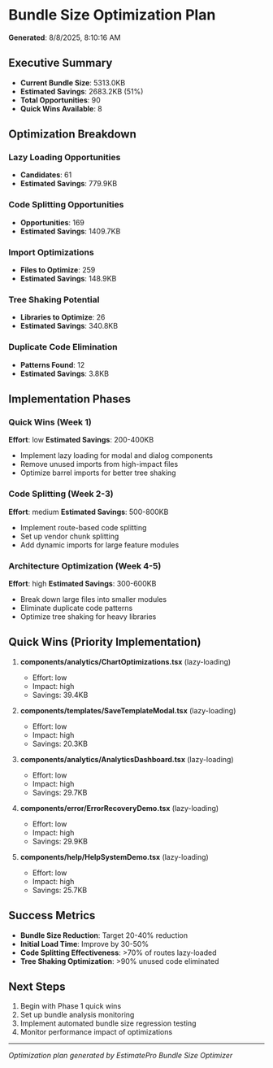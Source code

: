 # Bundle Size Optimization Plan

**Generated**: 8/8/2025, 8:10:16 AM

## Executive Summary

- **Current Bundle Size**: 5313.0KB
- **Estimated Savings**: 2683.2KB (51%)
- **Total Opportunities**: 90
- **Quick Wins Available**: 8

## Optimization Breakdown

### Lazy Loading Opportunities

- **Candidates**: 61
- **Estimated Savings**: 779.9KB

### Code Splitting Opportunities

- **Opportunities**: 169
- **Estimated Savings**: 1409.7KB

### Import Optimizations

- **Files to Optimize**: 259
- **Estimated Savings**: 148.9KB

### Tree Shaking Potential

- **Libraries to Optimize**: 26
- **Estimated Savings**: 340.8KB

### Duplicate Code Elimination

- **Patterns Found**: 12
- **Estimated Savings**: 3.8KB

## Implementation Phases

### Quick Wins (Week 1)

**Effort**: low
**Estimated Savings**: 200-400KB

- Implement lazy loading for modal and dialog components
- Remove unused imports from high-impact files
- Optimize barrel imports for better tree shaking

### Code Splitting (Week 2-3)

**Effort**: medium
**Estimated Savings**: 500-800KB

- Implement route-based code splitting
- Set up vendor chunk splitting
- Add dynamic imports for large feature modules

### Architecture Optimization (Week 4-5)

**Effort**: high
**Estimated Savings**: 300-600KB

- Break down large files into smaller modules
- Eliminate duplicate code patterns
- Optimize tree shaking for heavy libraries

## Quick Wins (Priority Implementation)

1. **components/analytics/ChartOptimizations.tsx** (lazy-loading)
   - Effort: low
   - Impact: high
   - Savings: 39.4KB

2. **components/templates/SaveTemplateModal.tsx** (lazy-loading)
   - Effort: low
   - Impact: high
   - Savings: 20.3KB

3. **components/analytics/AnalyticsDashboard.tsx** (lazy-loading)
   - Effort: low
   - Impact: high
   - Savings: 29.7KB

4. **components/error/ErrorRecoveryDemo.tsx** (lazy-loading)
   - Effort: low
   - Impact: high
   - Savings: 29.9KB

5. **components/help/HelpSystemDemo.tsx** (lazy-loading)
   - Effort: low
   - Impact: high
   - Savings: 25.7KB

## Success Metrics

- **Bundle Size Reduction**: Target 20-40% reduction
- **Initial Load Time**: Improve by 30-50%
- **Code Splitting Effectiveness**: >70% of routes lazy-loaded
- **Tree Shaking Optimization**: >90% unused code eliminated

## Next Steps

1. Begin with Phase 1 quick wins
2. Set up bundle analysis monitoring
3. Implement automated bundle size regression testing
4. Monitor performance impact of optimizations

---

_Optimization plan generated by EstimatePro Bundle Size Optimizer_

